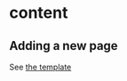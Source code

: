 # content

## Adding a new page

See [the template](https://github.com/pelicanbaytennisgroups/content/blob/main/page/_template.md)
